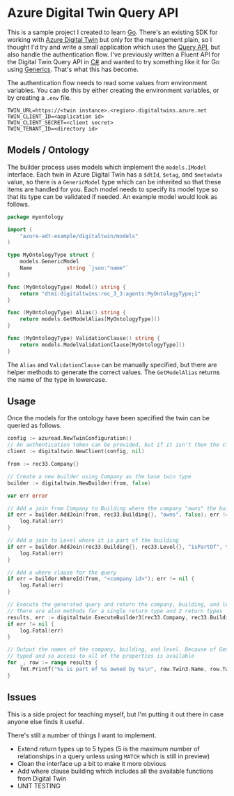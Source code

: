 # Azure Digital Twin Query API

This is a sample project I created to learn [Go](https://go.dev/). There's an existing SDK for working with
[Azure Digital Twin](https://azure.microsoft.com/services/digital-twins/) but only for the management plain,
so I thought I'd try and write a small application which uses the [Query API](https://docs.microsoft.com/rest/api/digital-twins/dataplane/query/querytwins),
but also handle the authentication flow. I've previously written a Fluent API for the Digital Twin Query API
in [C#](https://dotnet.microsoft.com) and wanted to try something like it for Go using [Generics](https://go.dev/doc/tutorial/generics).
That's what this has become.

The authentication flow needs to read some values from environment variables. You can do this by either
creating the environment variables, or by creating a `.env` file.

```text
TWIN_URL=https://<twin instance>.<region>.digitaltwins.azure.net
TWIN_CLIENT_ID=<application id>
TWIN_CLIENT_SECRET=<client secret>
TWIN_TENANT_ID=<directory id>
```

## Models / Ontology

The builder process uses models which implement the `models.IModel` interface. Each twin in Azure Digital Twin
has a `$dtId`, `$etag`, and `$metadata` value, so there is a `GenericModel` type which can be inherited so that
these items are handled for you. Each model needs to specify its model type so that its type can be validated
if needed. An example model would look as follows.

```go
package myontology

import (
	"azure-adt-example/digitaltwin/models"
)

type MyOntologyType struct {
	models.GenericModel
	Name           string `json:"name"`
}

func (MyOntologyType) Model() string {
	return "dtmi:digitaltwins:rec_3_3:agents:MyOntologyType;1"
}

func (MyOntologyType) Alias() string {
	return models.GetModelAlias[MyOntologyType]()
}

func (MyOntologyType) ValidationClause() string {
	return models.ModelValidationClause[MyOntologyType]()
}
```

The `Alias` and `ValidationClause` can be manually specified, but there are helper methods to generate the
correct values. The `GetModelAlias` returns the name of the type in lowercase.

## Usage

Once the models for the ontology have been specified the twin can be queried as follows.

```go
config := azuread.NewTwinConfiguration()
// An authentication token can be provided, but if it isn't then the client will get it's own
client := digitaltwin.NewClient(config, nil)

from := rec33.Company{}

// Create a new builder using Company as the base twin type
builder := digitaltwin.NewBuilder(from, false)

var err error

// Add a join from Company to Building where the company "owns" the building
if err = builder.AddJoin(from, rec33.Building{}, "owns", false); err != nil {
    log.Fatal(err)
}

// Add a join to Level where it is part of the building
if err = builder.AddJoin(rec33.Building{}, rec33.Level{}, "isPartOf", true); err != nil {
    log.Fatal(err)
}

// Add a where clause for the query
if err = builder.WhereId(from, "<company id>"); err != nil {
    log.Fatal(err)
}

// Execute the generated query and return the company, building, and level objects from the results.
// There are also methods for a single return type and 2 return types
results, err := digitaltwin.ExecuteBuilder3[rec33.Company, rec33.Building, rec33.Level](client, builder)
if err != nil {
    log.Fatal(err)
}

// Output the names of the company, building, and level. Because of Generics the `TwinX` fields are
// typed and so access to all of the properties is available
for _, row := range results {
    fmt.Printf("%s is part of %s owned by %s\n", row.Twin3.Name, row.Twin2.Name, row.Twin1.Name)
}
```

## Issues

This is a side project for teaching myself, but I'm putting it out there in case anyone else finds it
useful.

There's still a number of things I want to implement.

* Extend return types up to 5 types (5 is the maximum number of relationships in a query unless using `MATCH` which is still in preview)
* Clean the interface up a bit to make it more obvious
* Add where clause building which includes all the available functions from Digital Twin
* UNIT TESTING

